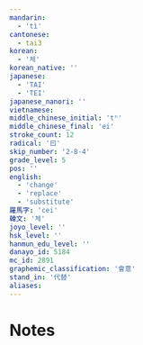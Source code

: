 ```yaml
---
mandarin:
  - 'tì'
cantonese:
  - tai3
korean:
  - '체'
korean_native: ''
japanese:
  - 'TAI'
  - 'TEI'
japanese_nanori: ''
vietnamese:
middle_chinese_initial: 'tʰ'
middle_chinese_final: 'ei'
stroke_count: 12
radical: '曰'
skip_number: '2-8-4'
grade_level: 5
pos: ''
english:
  - 'change'
  - 'replace'
  - 'substitute'
羅馬字: 'cei'
韓文: '체'
joyo_level: ''
hsk_level: ''
hanmun_edu_level: ''
danayo_id: 5184
mc_id: 2891
graphemic_classification: '會意'
stand_in: '代替'
aliases:
---
```


# Notes
